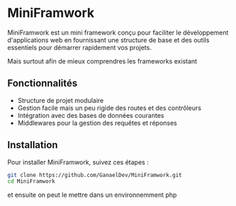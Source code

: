 # MiniFramwork

MiniFramwork est un mini framework conçu pour faciliter le développement d'applications web en fournissant une structure de base et des outils essentiels pour démarrer rapidement vos projets.

Mais surtout afin de mieux comprendres les frameworks existant

## Fonctionnalités

- Structure de projet modulaire
- Gestion facile mais un peu rigide des routes et des contrôleurs
- Intégration avec des bases de données courantes
- Middlewares pour la gestion des requêtes et réponses

## Installation

Pour installer MiniFramwork, suivez ces étapes :

```bash
git clone https://github.com/GanaelDev/MiniFramwork.git
cd MiniFramwork
```

et ensuite on peut le mettre dans un environnemment php
